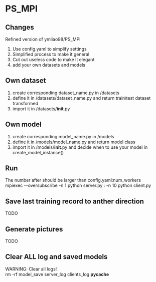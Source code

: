 # PS_MPI

## Changes  
Refined version of ymliao98/PS_MPI   
1. Use config.yaml to simplify settings  
2. Simplified process to make it general  
3. Cut out useless code to make it elegant  
4. add your own datasets and models  

## Own dataset  
1. create corresponding dataset_name.py in /datasets  
2. define it in /datasets/dataset_name.py and return train\test dataset transformed  
3. import it in /datasets/__init__.py


## Own model
1. create corresponding model_name.py in /models  
2. define it in /models/model_name.py and return model class 
3. import it in /models/__init__.py and decide when to use your model in create_model_instance()


## Run
The number after should be larger than config.yaml:num_workers  
mpiexec --oversubscribe -n 1 python server.py : -n 10 python client.py  


## Save last training record to anther direction  
TODO  


## Generate pictures  
TODO  


## Clear ALL log and saved models  
WARNING: Clear all logs!  
rm -rf model_save server_log clients_log  __pycache__ 